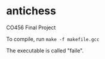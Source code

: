 # antichess
CO456 Final Project

To compile, run ```make -f makefile.gcc```

The executable is called "faile". 
